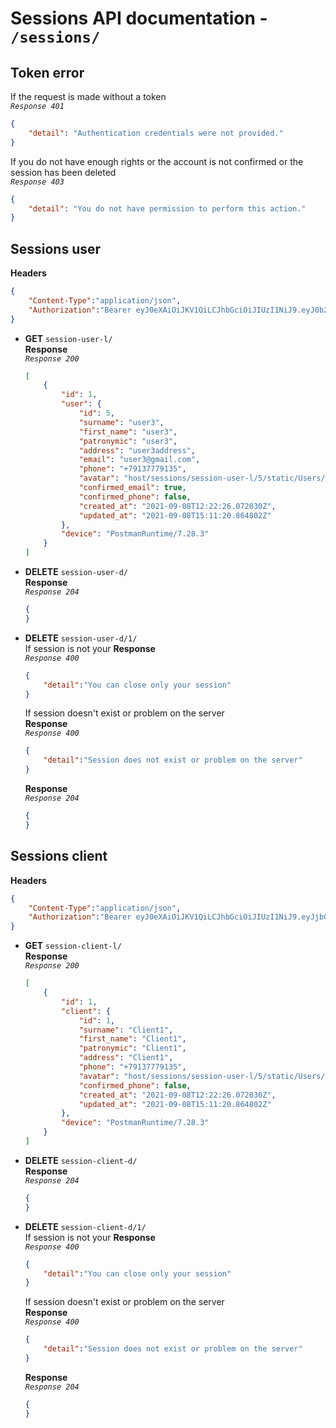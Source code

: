 # **Sessions API documentation** - **`/sessions/`**   


## **Token error**
If the request is made without a token   
*`Response 401`*  
```json  
{
	"detail": "Authentication credentials were not provided."
}
```  
If you do not have enough rights or the account is not confirmed or the session has been deleted  
*`Response 403`*
```json  
{
	"detail": "You do not have permission to perform this action."
}
```  

## **Sessions user**  
**Headers**  
```json  
{
	"Content-Type":"application/json",
	"Authorization":"Bearer eyJ0eXAiOiJKV1QiLCJhbGciOiJIUzI1NiJ9.eyJ0b2tlbl90eXBlIjoiYWNjZXNzIiwiZXhwIjoxNjMyMjI4NDYyLCJqdGkiOiIwZDEwZjNiYzNhM2M0NzdiODQyZWVjNzQ5ZTY5MGI5OSIsInVzZXJfaWQiOjV9.aYGVJfdEXxsp9_ggjdtc6BMYW7qIp7DCH3BPvabllQ0"
}
``` 
* **GET** `session-user-l/`    
	**Response**  
	*`Response 200`*  
	```json   
	[
	    {
	        "id": 1,
	        "user": {
	            "id": 5,
	            "surname": "user3",
	            "first_name": "user3",
	            "patronymic": "user3",
	            "address": "user3address",
	            "email": "user3@gmail.com",
	            "phone": "+79137779135",
	            "avatar": "host/sessions/session-user-l/5/static/Users/default-user-image.jpeg",
	            "confirmed_email": true,
	            "confirmed_phone": false,
	            "created_at": "2021-09-08T12:22:26.072030Z",
	            "updated_at": "2021-09-08T15:11:20.864802Z"
	        },
	        "device": "PostmanRuntime/7.28.3"
	    }
	]
	```   
* **DELETE** `session-user-d/`    
	**Response**  
	*`Response 204`*  
	```json   
	{
	}
	```   
* **DELETE** `session-user-d/1/`    
	If session is not your
	**Response**  
	*`Response 400`*  
	```json   
	{
		"detail":"You can close only your session"
	}
	```   
	If session doesn't exist or problem on the server  
	**Response**  
	*`Response 400`*  
	```json   
	{
		"detail":"Session does not exist or problem on the server"
	}
	```   
	**Response**  
	*`Response 204`*  
	```json   
	{
	}
	```   
## **Sessions client**  
**Headers**  
```json  
{
	"Content-Type":"application/json",
	"Authorization":"Bearer eyJ0eXAiOiJKV1QiLCJhbGciOiJIUzI1NiJ9.eyJjbGllbnRfaWQiOjEsInN1cm5hbWUiOiJDbGllbnQxIiwiZmlyc3RfbmFtZSI6IkNsaWVudDEiLCJwYXRyb255bWljIjoiQ2xpZW50MSIsInBob25lIjoiKzc5OTY3NDg2Mjk0In0.gbODpQyaaenDkgDTL2kM-JMaLnoW7YzTrXdoiVCL1Bg"
}
``` 
* **GET** `session-client-l/`    
	**Response**  
	*`Response 200`*  
	```json   
	[
	    {
	        "id": 1,
	        "client": {
	            "id": 1,
	            "surname": "Client1",
	            "first_name": "Client1",
	            "patronymic": "Client1",
	            "address": "Client1",
	            "phone": "+79137779135",
	            "avatar": "host/sessions/session-user-l/5/static/Users/default-user-image.jpeg",
	            "confirmed_phone": false,
	            "created_at": "2021-09-08T12:22:26.072030Z",
	            "updated_at": "2021-09-08T15:11:20.864802Z"
	        },
	        "device": "PostmanRuntime/7.28.3"
	    }
	]
	```   
* **DELETE** `session-client-d/`    
	**Response**  
	*`Response 204`*  
	```json   
	{
	}
	```   
* **DELETE** `session-client-d/1/`    
	If session is not your
	**Response**  
	*`Response 400`*  
	```json   
	{
		"detail":"You can close only your session"
	}
	```   
	If session doesn't exist or problem on the server  
	**Response**  
	*`Response 400`*  
	```json   
	{
		"detail":"Session does not exist or problem on the server"
	}
	```   
	**Response**  
	*`Response 204`*  
	```json   
	{
	}
	```   
